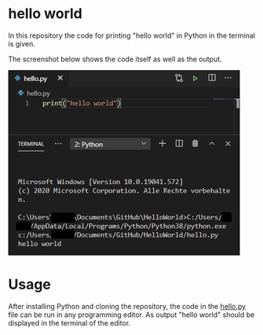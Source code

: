 # hello world

In this repository the code for printing "hello world" in Python in the terminal is given. 

The screenshot below shows the code itself as well as the output.

![Code](./images/code.png)


# Usage
After installing Python and cloning the repository, the code in the [hello.py](hello.py) file can be run in any programming editor. 
As output "hello world" should be displayed in the terminal of the editor.

